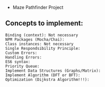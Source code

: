 * Maze Pathfinder Project

## Concepts to implement:
    Binding (context): Not necessary
    NPM Packages (Mocha/Chai):
    Class instances: Not necessary
    Single Respondsibility Principle:
    Custom Errors:
    Handling Errors:
    ES6 syntax:
    Priority Queue:
    Implement Data Structures (Graphs/Matrix):
    Implement Algorithm (DFT or BFT):
    Optimization (Dijkstra Algorithm!!!):
